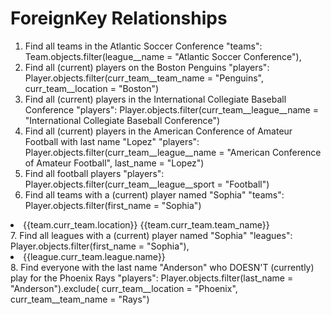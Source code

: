 # ForeignKey Relationships

1. Find all teams in the Atlantic Soccer Conference
"teams": Team.objects.filter(league__name = "Atlantic Soccer Conference"),
2. Find all (current) players on the Boston Penguins
"players": Player.objects.filter(curr_team__team_name = "Penguins", curr_team__location = "Boston")
3. Find all (current) players in the International Collegiate Baseball Conference
"players": Player.objects.filter(curr_team__league__name = "International Collegiate Baseball Conference")
4. Find all (current) players in the American Conference of Amateur Football with last name "Lopez"
"players": Player.objects.filter(curr_team__league__name = "American Conference of Amateur Football", last_name = "Lopez")
5. Find all football players
"players": Player.objects.filter(curr_team__league__sport = "Football")
6. Find all teams with a (current) player named "Sophia"
"teams": Player.objects.filter(first_name = "Sophia")
<li>{{team.curr_team.location}} {{team.curr_team.team_name}}</li>
7. Find all leagues with a (current) player named "Sophia"
"leagues": Player.objects.filter(first_name = "Sophia"),
<li>{{league.curr_team.league.name}}</li>
8. Find everyone with the last name "Anderson" who DOESN'T (currently) play for the Phoenix Rays
"players": Player.objects.filter(last_name = "Anderson").exclude( curr_team__location = "Phoenix", curr_team__team_name = "Rays")
